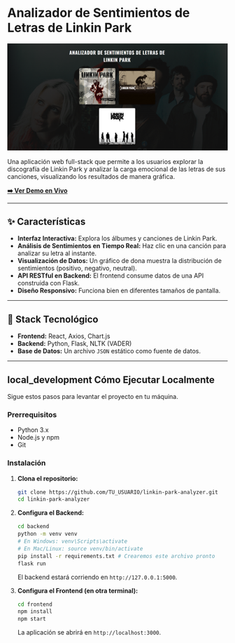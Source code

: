 # Analizador de Sentimientos de Letras de Linkin Park

![Captura de Pantalla de la App](./screenshot.png) <!-- Reemplaza con una captura de pantalla real -->

Una aplicación web full-stack que permite a los usuarios explorar la discografía de Linkin Park y analizar la carga emocional de las letras de sus canciones, visualizando los resultados de manera gráfica.

**[➡️ Ver Demo en Vivo](https://linkin-park-analyzer.vercel.app)** <!-- Actualizarás esto al final -->

---

## ✨ Características

*   **Interfaz Interactiva:** Explora los álbumes y canciones de Linkin Park.
*   **Análisis de Sentimientos en Tiempo Real:** Haz clic en una canción para analizar su letra al instante.
*   **Visualización de Datos:** Un gráfico de dona muestra la distribución de sentimientos (positivo, negativo, neutral).
*   **API RESTful en Backend:** El frontend consume datos de una API construida con Flask.
*   **Diseño Responsivo:** Funciona bien en diferentes tamaños de pantalla.

---

## 🚀 Stack Tecnológico

*   **Frontend:** React, Axios, Chart.js
*   **Backend:** Python, Flask, NLTK (VADER)
*   **Base de Datos:** Un archivo `JSON` estático como fuente de datos.

---

## local_development Cómo Ejecutar Localmente

Sigue estos pasos para levantar el proyecto en tu máquina.

### Prerrequisitos

*   Python 3.x
*   Node.js y npm
*   Git

### Instalación

1.  **Clona el repositorio:**
    ```bash
    git clone https://github.com/TU_USUARIO/linkin-park-analyzer.git
    cd linkin-park-analyzer
    ```

2.  **Configura el Backend:**
    ```bash
    cd backend
    python -m venv venv
    # En Windows: venv\Scripts\activate
    # En Mac/Linux: source venv/bin/activate
    pip install -r requirements.txt # Crearemos este archivo pronto
    flask run
    ```
    El backend estará corriendo en `http://127.0.0.1:5000`.

3.  **Configura el Frontend (en otra terminal):**
    ```bash
    cd frontend
    npm install
    npm start
    ```
    La aplicación se abrirá en `http://localhost:3000`.
